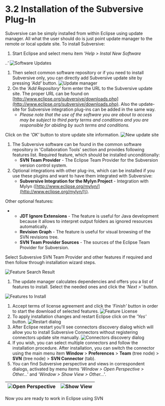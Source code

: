 # 3.2 Installation of the Subversive Plug-In

Subversive can be simply installed from within Eclipse using update manager. All what the user should do is just point update manager to the remote or local update site. To install Subversive:

1. Start Eclipse and select menu item _'Help &gt; Instal New Software_

_..'_ ![Software Updates](../.gitbook/assets/software_updates.png)

1. Then select common software repository or if you need to install Subversive only, you can directly add Subversive update site by pressing _'Add'_ button. ![Update manager](../.gitbook/assets/update_manager.png)
2. On the _'Add Repository'_ form enter the URL to the Subversive update site. The proper URL can be found on [http://www.eclipse.org/subversive/downloads.php](http://www.eclipse.org/subversive/downloads.php). Also the update-site for Subversive integration plug-ins can be added in the same way.
   * _Please note that the use of the software you are about to access may be subject to third party terms and conditions and you are responsible for abiding by such terms and conditions._

Click on the _'OK'_ button to store update site information. ![New update site](../.gitbook/assets/new_update_site.png)

1. The Subversive software can be found in the common software repository in 'Collaboration Tools' section and provides following features list. Required feature, which should be installed unconditionally:
   * **SVN Team Provider** - The Eclipse Team Provider for the Subversion version control system.
2. Optional integrations with other plug-ins, which can be installed if you use these plugins and want to have them integrated with Subversive:
   * **Subversive Integration for the Mylyn Project** - Integration with Mylyn \([http://www.eclipse.org/mylyn/](http://www.eclipse.org/mylyn/)\).

Other optional features:

* * **JDT Ignore Extensions** - The feature is useful for Java development because it allows to interpret output folders as ignored resources automatically.
  * **Revision Graph** - The feature is useful for visual browsing of the SVN revisions tree.
  * **SVN Team Provider Sources** - The sources of the Eclipse Team Provider for Subversion.

Select Subversive SVN Team Provider and other features if required and then follow through installation wizard steps.

![Feature Search Result](../.gitbook/assets/feature_search_result.png)

1. The update manager calculates dependencies and offers you a list of features to install. Select the needed ones and click the _'Next &gt;'_ button.

![Features to Install](../.gitbook/assets/features_to_install.png)

1. Accept terms of license agreement and click the _'Finish'_ button in order to start the download of selected features. ![Feature License](../.gitbook/assets/feature_license.png)
2. To apply installation changes and restart Eclipse click on the _'Yes'_ button. ![Restart dialog](../.gitbook/assets/restart_dialog.png)
3. After Eclipse restart you'll see connectors discovery dialog which will allow you to install Subversive Connectors without registering connectors update site manually. ![Connectors discovery dialog](../.gitbook/assets/connectors_discovery_dialog.png)
4. If you wish, you can select multiple connectors and follow the installation procedure. After installation, you can switch the connector using the main menu item **Window** &gt; **Preferences** &gt; **Team** \(tree node\) &gt; **SVN** \(tree node\) &gt; **SVN Connector** \(tab\).
5. You can find Subversive perspective and views in correspondent dialogs, activated by menu items _'Window &gt; Open Perspective &gt; Other...'_ and _'Window &gt; Show View &gt; Other...'_.

| ![Open Perspective](../.gitbook/assets/open_perspective.png) | ![Show View](../.gitbook/assets/show_view.png) |
| --- | --- |


Now you are ready to work in Eclipse using SVN


